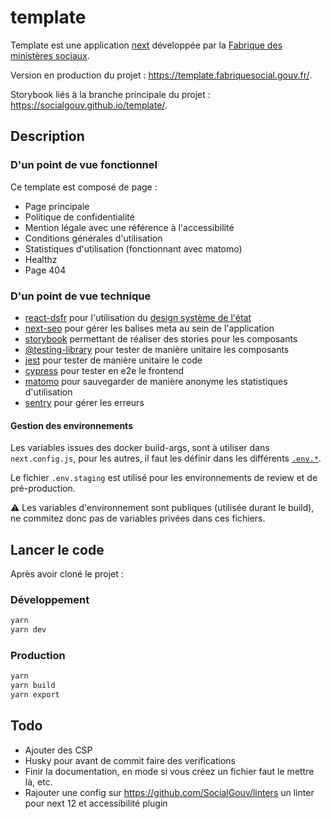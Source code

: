 # template

Template est une application [next](https://nextjs.org/) développée par la [Fabrique des ministères sociaux](https://www.fabrique.social.gouv.fr/).

Version en production du projet : <https://template.fabriquesocial.gouv.fr/>.

Storybook liés à la branche principale du projet : <https://socialgouv.github.io/template/>.

## Description

### D'un point de vue fonctionnel

Ce template est composé de page :

- Page principale
- Politique de confidentialité
- Mention légale avec une référence à l'accessibilité
- Conditions générales d'utilisation
- Statistiques d'utilisation (fonctionnant avec matomo)
- Healthz
- Page 404

### D'un point de vue technique

- [react-dsfr](https://dataesr.github.io/react-dsfr/) pour l'utilisation du [design système de l'état](https://www.systeme-de-design.gouv.fr/)
- [next-seo](https://github.com/garmeeh/next-seo) pour gérer les balises meta au sein de l'application
- [storybook](https://storybook.js.org/) permettant de réaliser des stories pour les composants
- [@testing-library](https://testing-library.com/) pour tester de manière unitaire les composants
- [jest](https://jestjs.io/) pour tester de manière unitaire le code
- [cypress](https://www.cypress.io/) pour tester en e2e le frontend
- [matomo](https://matomo.org/) pour sauvegarder de manière anonyme les statistiques d'utilisation
- [sentry](https://sentry.io/) pour gérer les erreurs

#### Gestion des environnements

Les variables issues des docker build-args, sont à utiliser dans `next.config.js`, pour les autres, il faut les définir dans les différents [`.env.*`](https://nextjs.org/docs/basic-features/environment-variables#environment-variable-load-order).

Le fichier `.env.staging` est utilisé pour les environnements de review et de pré-production.

:warning: Les variables d'environnement sont publiques (utilisée durant le build), ne commitez donc pas de variables privées dans ces fichiers.

## Lancer le code

Après avoir cloné le projet :

### Développement

```bash
yarn
yarn dev
```

### Production

```bash
yarn
yarn build
yarn export
```

## Todo

- Ajouter des CSP
- Husky pour avant de commit faire des verifications
- Finir la documentation, en mode si vous créez un fichier faut le mettre là, etc.
- Rajouter une config sur <https://github.com/SocialGouv/linters> un linter pour next 12 et accessibilité plugin
